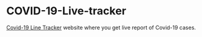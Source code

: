 # COVID-19-Live-tracker

[Covid-19 Line Tracker](https://ruchita-jain.github.io/COVID-19-Live-tracker/) website where you get live report of Covid-19 cases.
